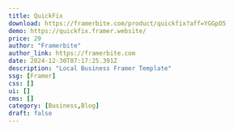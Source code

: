 ```yaml
---
title: QuickFix
download: https://framerbite.com/product/quickfix?aff=YGGpO5
demo: https://quickfix.framer.website/
price: 29
author: "Framerbite"
author_link: https://framerbite.com
date: 2024-12-30T07:17:25.391Z
description: "Local Business Framer Template"
ssg: [Framer]
css: []
ui: []
cms: []
category: [Business,Blog]
draft: false
---
```

